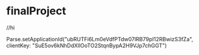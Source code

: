 # finalProject
//hi

Parse.setApplicationId("ubRUTFi6Lm0eVdfPTdw07lRB79pI12RBwizS3fZa",
  clientKey: "SuE5ov6kNhDdXllOoTO2StqnBypA2H9VJp7chGGT")
